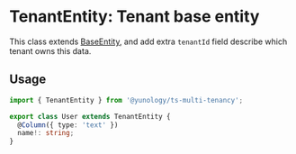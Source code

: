 # TenantEntity: Tenant base entity

This class extends [BaseEntity](/guide/entities/base), and add extra `tenantId` field describe which tenant owns this data.  

## Usage
```typescript
import { TenantEntity } from '@yunology/ts-multi-tenancy';

export class User extends TenantEntity {
  @Column({ type: 'text' })
  name!: string;
}
```
